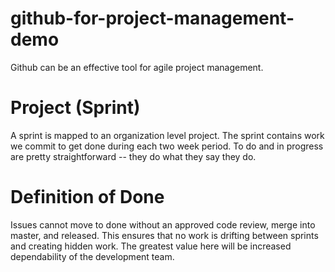 # github-for-project-management-demo

Github can be an effective tool for agile project management.

Project (Sprint)
====

A sprint is mapped to an organization level project. The sprint contains work we commit to get done during each two week period. To do and in progress are pretty straightforward -- they do what they say they do.

Definition of Done
==
Issues cannot move to done without an approved code review, merge into master, and released. This ensures that no work is drifting between sprints and creating hidden work. The greatest value here will be increased dependability of the development team.
